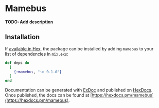 # Mamebus

**TODO: Add description**

## Installation

If [available in Hex](https://hex.pm/docs/publish), the package can be installed
by adding `mamebus` to your list of dependencies in `mix.exs`:

```elixir
def deps do
  [
    {:mamebus, "~> 0.1.0"}
  ]
end
```

Documentation can be generated with [ExDoc](https://github.com/elixir-lang/ex_doc)
and published on [HexDocs](https://hexdocs.pm). Once published, the docs can
be found at [https://hexdocs.pm/mamebus](https://hexdocs.pm/mamebus).

